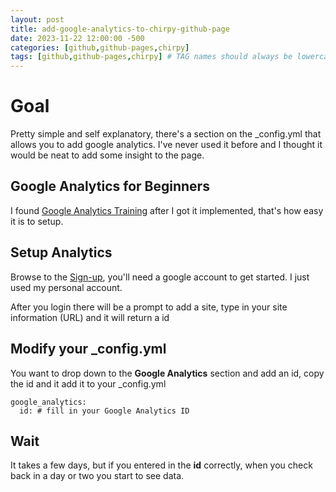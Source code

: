 ```yaml
---
layout: post
title: add-google-analytics-to-chirpy-github-page
date: 2023-11-22 12:00:00 -500
categories: [github,github-pages,chirpy]
tags: [github,github-pages,chirpy] # TAG names should always be lowercase, separated by commas
---
```


# Goal

Pretty simple and self explanatory, there's a section on the _config.yml that allows you to add google analytics. I've never used it before and I thought it would be neat to add some insight to the page.

## Google Analytics for Beginners

I found [Google Analytics Training](https://analytics.google.com/analytics/academy/course/6) after I got it implemented, that's how easy it is to setup.

## Setup Analytics

Browse to the [Sign-up](https://accounts.google.com/ServiceLogin?service=analytics), you'll need a google account to get started. I just used my personal account.

After you login there will be a prompt to add a site, type in your site information (URL) and it will return a id

## Modify your _config.yml

You want to drop down to the **Google Analytics** section and add an id, copy the id and it add it to your _config.yml 

```
google_analytics:
  id: # fill in your Google Analytics ID
```
## Wait

It takes a few days, but if you entered in the **id** correctly, when you check back in a day or two you start to see data.